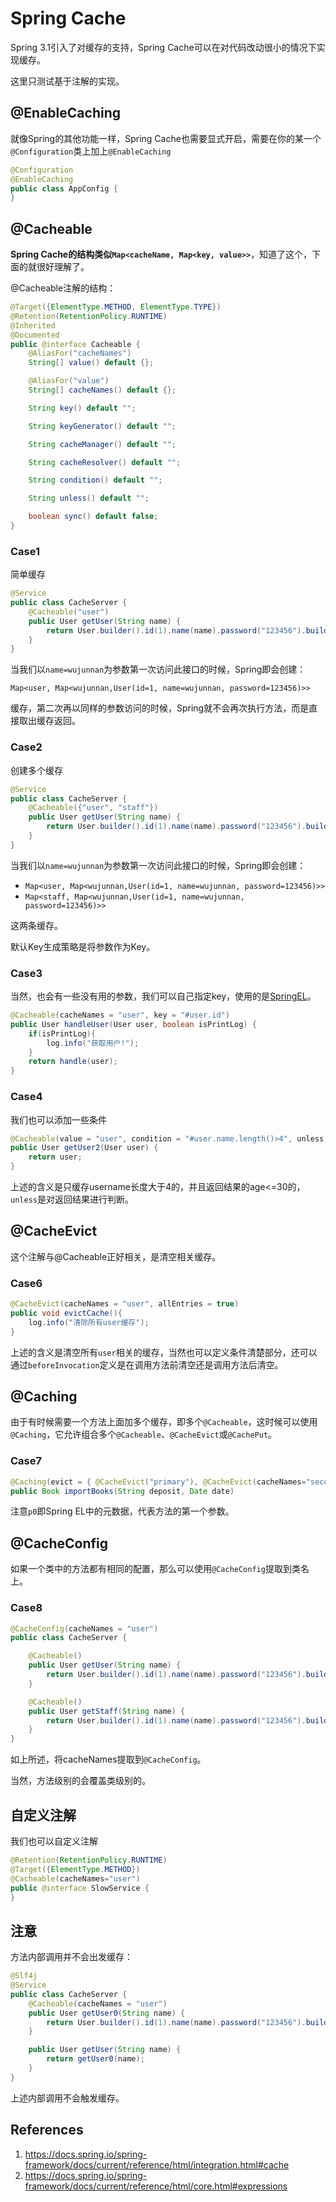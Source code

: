 # Spring Cache

Spring 3.1引入了对缓存的支持，Spring Cache可以在对代码改动很小的情况下实现缓存。

这里只测试基于注解的实现。

## @EnableCaching 

就像Spring的其他功能一样，Spring Cache也需要显式开启，需要在你的某一个`@Configuration`类上加上`@EnableCaching`

```java
@Configuration
@EnableCaching
public class AppConfig {
}
```

## @Cacheable

**Spring Cache的结构类似`Map<cacheName, Map<key, value>>`**，知道了这个，下面的就很好理解了。

@Cacheable注解的结构：

```java
@Target({ElementType.METHOD, ElementType.TYPE})
@Retention(RetentionPolicy.RUNTIME)
@Inherited
@Documented
public @interface Cacheable {
    @AliasFor("cacheNames")
    String[] value() default {};

    @AliasFor("value")
    String[] cacheNames() default {};

    String key() default "";

    String keyGenerator() default "";

    String cacheManager() default "";

    String cacheResolver() default "";

    String condition() default "";

    String unless() default "";

    boolean sync() default false;
}
```

### Case1

简单缓存

```java
@Service
public class CacheServer {
    @Cacheable("user")
    public User getUser(String name) {
        return User.builder().id(1).name(name).password("123456").build();
    }
}
```

当我们以`name=wujunnan`为参数第一次访问此接口的时候，Spring即会创建：

`Map<user, Map<wujunnan,User(id=1, name=wujunnan, password=123456)>>`

缓存，第二次再以同样的参数访问的时候，Spring就不会再次执行方法，而是直接取出缓存返回。

### Case2

创建多个缓存

```java
@Service
public class CacheServer {
    @Cacheable({"user", "staff"})
    public User getUser(String name) {
        return User.builder().id(1).name(name).password("123456").build();
    }
}
```

当我们以`name=wujunnan`为参数第一次访问此接口的时候，Spring即会创建：

- `Map<user, Map<wujunnan,User(id=1, name=wujunnan, password=123456)>>`
- `Map<staff, Map<wujunnan,User(id=1, name=wujunnan, password=123456)>>`

这两条缓存。

默认Key生成策略是将参数作为Key。

### Case3

当然，也会有一些没有用的参数，我们可以自己指定key，使用的是[SpringEL](https://docs.spring.io/spring-framework/docs/current/reference/html/core.html#expressions)。

```java
@Cacheable(cacheNames = "user", key = "#user.id")
public User handleUser(User user, boolean isPrintLog) {
    if(isPrintLog){
        log.info("获取用户!");
    }
    return handle(user);
}
```

### Case4

我们也可以添加一些条件

```java
@Cacheable(value = "user", condition = "#user.name.length()>4", unless = "#result.age>30")
public User getUser2(User user) {
    return user;
}
```

上述的含义是只缓存username长度大于4的，并且返回结果的age<=30的，`unless`是对返回结果进行判断。

## @CacheEvict

这个注解与@Cacheable正好相关，是清空相关缓存。

### Case6

```java
@CacheEvict(cacheNames = "user", allEntries = true)
public void evictCache(){
    log.info("清除所有user缓存");
}
```

上述的含义是清空所有`user`相关的缓存，当然也可以定义条件清楚部分，还可以通过`beforeInvocation`定义是在调用方法前清空还是调用方法后清空。

## @Caching

由于有时候需要一个方法上面加多个缓存，即多个`@Cacheable`，这时候可以使用`@Caching`，它允许组合多个`@Cacheable`、`@CacheEvict`或`@CachePut`。

### Case7

```Java
@Caching(evict = { @CacheEvict("primary"), @CacheEvict(cacheNames="secondary", key="#p0") })
public Book importBooks(String deposit, Date date)
```

注意`p0`即Spring EL中的元数据，代表方法的第一个参数。

## @CacheConfig

如果一个类中的方法都有相同的配置，那么可以使用`@CacheConfig`提取到类名上。

### Case8

```java
@CacheConfig(cacheNames = "user")
public class CacheServer {

    @Cacheable()
    public User getUser(String name) {
        return User.builder().id(1).name(name).password("123456").build();
    }

    @Cacheable()
    public User getStaff(String name) {
        return User.builder().id(1).name(name).password("123456").build();
    }
}
```

如上所述，将cacheNames提取到`@CacheConfig`。

当然，方法级别的会覆盖类级别的。

## 自定义注解

我们也可以自定义注解

```java
@Retention(RetentionPolicy.RUNTIME)
@Target({ElementType.METHOD})
@Cacheable(cacheNames="user")
public @interface SlowService {
}
```

## 注意

方法内部调用并不会出发缓存：

```java
@Slf4j
@Service
public class CacheServer {
    @Cacheable(cacheNames = "user")
    public User getUser0(String name) {
        return User.builder().id(1).name(name).password("123456").build();
    }

    public User getUser(String name) {
        return getUser0(name);
    }
}
```

上述内部调用不会触发缓存。

## References

1. https://docs.spring.io/spring-framework/docs/current/reference/html/integration.html#cache
2. https://docs.spring.io/spring-framework/docs/current/reference/html/core.html#expressions